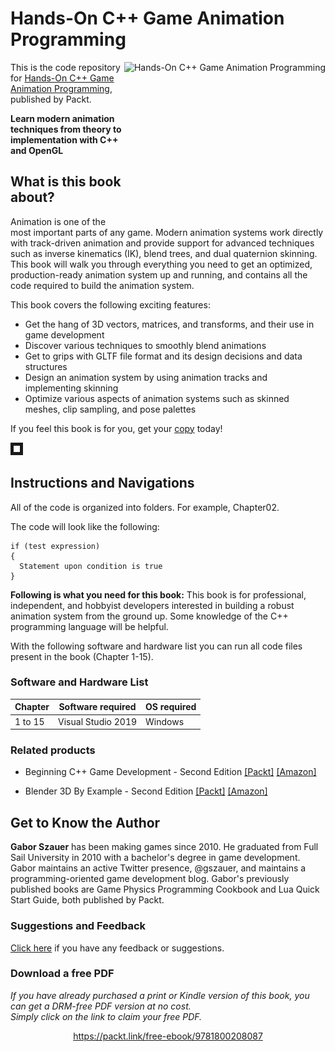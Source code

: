 


# Hands-On C++ Game Animation Programming

<a href="https://www.packtpub.com/business-other/hands-on-game-animation-programming?utm_source=github&utm_medium=repository&utm_campaign=9781800208087"><img src="https://www.packtpub.com/media/catalog/product/cache/bf3310292d6e1b4ca15aeea773aca35e/9/7/9781800208087-original.jpeg" alt="Hands-On C++ Game Animation Programming" height="256px" align="right"></a>

This is the code repository for [Hands-On C++ Game Animation Programming](https://www.packtpub.com/business-other/hands-on-game-animation-programming?utm_source=github&utm_medium=repository&utm_campaign=9781800208087), published by Packt.

**Learn modern animation techniques from theory to implementation with C++ and OpenGL**

## What is this book about?
Animation is one of the most important parts of any game. Modern animation systems work directly with track-driven animation and provide support for advanced techniques such as inverse kinematics (IK), blend trees, and dual quaternion skinning.
This book will walk you through everything you need to get an optimized, production-ready animation system up and running, and contains all the code required to build the animation system.

This book covers the following exciting features: 
* Get the hang of 3D vectors, matrices, and transforms, and their use in game development
* Discover various techniques to smoothly blend animations
* Get to grips with GLTF file format and its design decisions and data structures
* Design an animation system by using animation tracks and implementing skinning
* Optimize various aspects of animation systems such as skinned meshes, clip sampling, and pose palettes

If you feel this book is for you, get your [copy](https://www.amazon.com/dp/1800208081) today!

<a href="https://www.packtpub.com/?utm_source=github&utm_medium=banner&utm_campaign=GitHubBanner"><img src="https://raw.githubusercontent.com/PacktPublishing/GitHub/master/GitHub.png" alt="https://www.packtpub.com/" border="5" /></a>

## Instructions and Navigations
All of the code is organized into folders. For example, Chapter02.

The code will look like the following:
```
if (test expression)
{
  Statement upon condition is true
}
```

**Following is what you need for this book:**
This book is for professional, independent, and hobbyist developers interested in building a robust animation system from the ground up. Some knowledge of the C++ programming language will be helpful.

With the following software and hardware list you can run all code files present in the book (Chapter 1-15).

### Software and Hardware List

| Chapter  | Software required                   | OS required                        |
| -------- | ------------------------------------| -----------------------------------|
| 1 to 15  | Visual Studio 2019                    | Windows                          |


### Related products <Other books you may enjoy>
* Beginning C++ Game Development - Second Edition [[Packt]](https://www.packtpub.com/game-development/beginning-c-20-game-programming-second-edition?utm_source=github&utm_medium=repository&utm_campaign=9781838648572) [[Amazon]](https://www.amazon.com/dp/1838648577)

* Blender 3D By Example - Second Edition [[Packt]](https://www.packtpub.com/game-development/blender-2-8-by-example-second-edition?utm_source=github&utm_medium=repository&utm_campaign=9781789612561) [[Amazon]](https://www.amazon.com/dp/178961256X)

## Get to Know the Author
**Gabor Szauer**
has been making games since 2010. He graduated from Full Sail University in 2010 with a bachelor's degree in game development. Gabor maintains an active Twitter presence, @gszauer, and maintains a programming-oriented game development blog. Gabor's previously published books are Game Physics Programming Cookbook and Lua Quick Start Guide, both published by Packt.

### Suggestions and Feedback
[Click here](https://docs.google.com/forms/d/e/1FAIpQLSdy7dATC6QmEL81FIUuymZ0Wy9vH1jHkvpY57OiMeKGqib_Ow/viewform) if you have any feedback or suggestions.
### Download a free PDF

 <i>If you have already purchased a print or Kindle version of this book, you can get a DRM-free PDF version at no cost.<br>Simply click on the link to claim your free PDF.</i>
<p align="center"> <a href="https://packt.link/free-ebook/9781800208087">https://packt.link/free-ebook/9781800208087 </a> </p>
